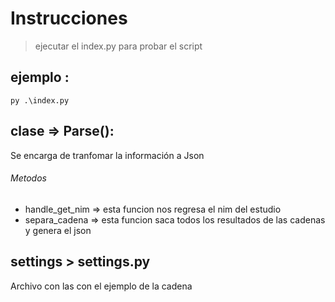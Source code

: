 # Instrucciones

> ejecutar el index.py para probar el script


## ejemplo : 

```
py .\index.py
```


## clase => Parse():

Se encarga de tranfomar la información a Json 

###### Metodos


* handle_get_nim => esta funcion nos regresa el nim del estudio
* separa_cadena => esta funcion saca todos los resultados de las cadenas y genera el json  


##  settings > settings.py

Archivo con las con el ejemplo de la cadena
